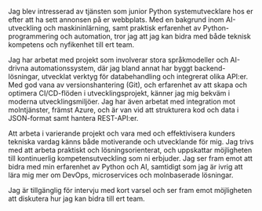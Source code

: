 Jag blev intresserad av tjänsten som junior Python systemutvecklare hos er efter att ha sett annonsen på er webbplats. Med en bakgrund inom AI-utveckling och maskininlärning, samt praktisk erfarenhet av Python-programmering och automation, tror jag att jag kan bidra med både teknisk kompetens och nyfikenhet till ert team.

Jag har arbetat med projekt som involverar stora språkmodeller och AI-drivna automationssystem, där jag bland annat har byggt backend-lösningar, utvecklat verktyg för databehandling och integrerat olika API:er. Med god vana av versionshantering (Git), och erfarenhet av att skapa och optimera CI/CD-flöden i utvecklingsprojekt, känner jag mig bekväm i moderna utvecklingsmiljöer. Jag har även arbetat med integration mot molntjänster, främst Azure, och är van vid att strukturera kod och data i JSON-format samt hantera REST-API:er.

Att arbeta i varierande projekt och vara med och effektivisera kunders tekniska vardag känns både motiverande och utvecklande för mig. Jag trivs med att arbeta praktiskt och lösningsorienterat, och uppskattar möjligheten till kontinuerlig kompetensutveckling som ni erbjuder. Jag ser fram emot att bidra med min erfarenhet av Python och AI, samtidigt som jag är ivrig att lära mig mer om DevOps, microservices och molnbaserade lösningar.

Jag är tillgänglig för intervju med kort varsel och ser fram emot möjligheten att diskutera hur jag kan bidra till ert team.